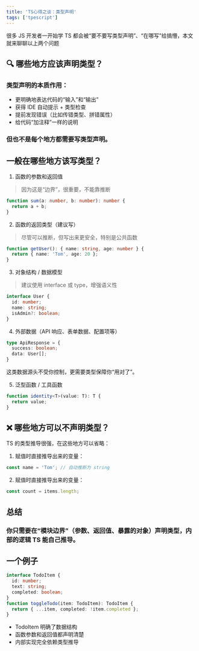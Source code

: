 ```yaml
---
title: 'TS心得之谈：类型声明'
tags: ['tpescript']
---
```

很多 JS 开发者一开始学 TS 都会被“要不要写类型声明”、“在哪写”给搞懵，本文就来聊聊以上两个问题

## 🔍 哪些地方应该声明类型？

###  类型声明的本质作用：
- 更明确地表达代码的“输入”和“输出”
- 获得 IDE 自动提示 + 类型检查
- 提前发现错误（比如传错类型、拼错属性）
- 给代码“加注释”一样的说明

### 但也不是每个地方都需要写类型声明。
##  一般在哪些地方该写类型？

1. 函数的参数和返回值
> 因为这是“边界”，很重要，不能靠推断

```ts
function sum(a: number, b: number): number {
  return a + b;
}
```

2. 函数的返回类型（建议写）
> 尽管可以推断，但写出来更安全，特别是公共函数

```ts
function getUser(): { name: string, age: number } {
  return { name: 'Tom', age: 20 };
}
```
3. 对象结构 / 数据模型
> 建议使用 interface 或 type，增强语义性

```ts
interface User {
  id: number;
  name: string;
  isAdmin?: boolean;
}
```
4. 外部数据（API 响应、表单数据、配置项等）

```ts
type ApiResponse = {
  success: boolean;
  data: User[];
}
```
这类数据源头不受你控制，更需要类型保障你“用对了”。

5. 泛型函数 / 工具函数
```ts
function identity<T>(value: T): T {
  return value; 
}
```

## ❌ 哪些地方可以不声明类型？
TS 的类型推导很强，在这些地方可以省略：
1. 赋值时直接推导出来的变量：
```ts
const name = 'Tom'; // 自动推断为 string
```

2. 赋值时直接推导出来的变量：
```ts
const count = items.length;
```

## 总结

### 你只需要在“模块边界”（参数、返回值、暴露的对象）声明类型，内部的逻辑 TS 能自己推导。

## 一个例子

  ``` ts
  interface TodoItem {
    id: number;
    text: string;
    completed: boolean;
  }
  function toggleTodo(item: TodoItem): TodoItem {
    return { ...item, completed: !item.completed };
  }
   ``` 

- TodoItem 明确了数据结构
- 函数参数和返回值都声明清楚
- 内部实现完全依赖类型推导
